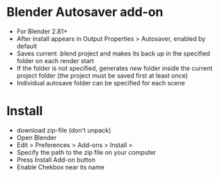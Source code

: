 # Blender Autosaver add-on
- For Blender 2.81+
- After install appears in Output Properties > Autosaver, enabled by default
- Saves current .blend project and makes its back up in the specified folder on each render start
- If the folder is not specified, generates new folder inside the current project folder (the project must be saved first at least once)
- Individual autosave folder can be specified for each scene
# Install
- download zip-file (don't unpack)
- Open Blender
- Edit > Preferences > Add-ons > Install >
- Specify the path to the zip file on your computer
- Press Install Add-on button
- Enable Chekbox near its name
